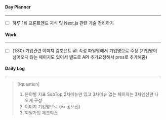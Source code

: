 
#### Day Planner
---
- [ ] 하루 1회 프론트엔드 지식 및 Next.js 관련 기술 정리하기


#### Work
---
- [ ] (1:30) 기업관련 이미지 컴포넌트 alt 속성 파일명에서 기업명으로 수정 (기업명이 넘어오지 않는 페이지도 있어서 별도로 API 추가요청해서 pros로 추가해줌)


#### Daily Log
---
> [!question]
> 1. 분야별 지표 SubTop 2차메뉴만 있고 3차메뉴 없는 페이지는 3차멘션만 나오게 구성
> 2. 이미지 기업명으로 (ex:공모전)
> 3. 회원가입 체크박스 





